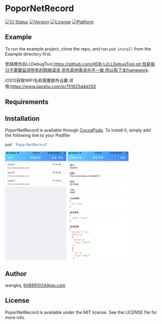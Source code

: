 # PoporNetRecord

[![CI Status](https://img.shields.io/travis/wangkq/PoporNetRecord.svg?style=flat)](https://travis-ci.org/wangkq/PoporNetRecord)
[![Version](https://img.shields.io/cocoapods/v/PoporNetRecord.svg?style=flat)](https://cocoapods.org/pods/PoporNetRecord)
[![License](https://img.shields.io/cocoapods/l/PoporNetRecord.svg?style=flat)](https://cocoapods.org/pods/PoporNetRecord)
[![Platform](https://img.shields.io/cocoapods/p/PoporNetRecord.svg?style=flat)](https://cocoapods.org/pods/PoporNetRecord)

## Example

To run the example project, clone the repo, and run `pod install` from the Example directory first.

思路模仿自LLDebugTool,https://github.com/HDB-Li/LLDebugTool.git,但是我只不需要监测所有的网络请求,另外其他需求也不一致,所以有了本framework.

iOS12获取WIFI名称需要额外设置.详情:https://www.jianshu.com/p/751625d4d282

## Requirements

## Installation

PoporNetRecord is available through [CocoaPods](https://cocoapods.org). To install
it, simply add the following line to your Podfile:

```ruby
pod 'PoporNetRecord'
```

<p>
<img src="https://github.com/popor/PoporNetRecord/blob/master/Example/PoporNetRecord/image/list.png" width="40%" height="40%">
<img src="https://github.com/popor/PoporNetRecord/blob/master/Example/PoporNetRecord/image/detail.png" width="40%" height="40%">

</p>

## Author

wangkq, 908891024@qq.com

## License

PoporNetRecord is available under the MIT license. See the LICENSE file for more info.
